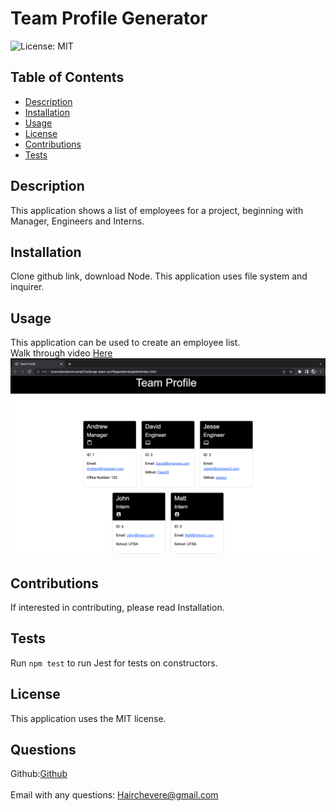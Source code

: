 <h1 class="center">Team Profile Generator</h1>

  ![License: MIT](https://img.shields.io/badge/License-MIT-yellow.svg)<br />

  ## Table of Contents
  - [Description](#description)
  - [Installation](#installation)
  - [Usage](#usage)
  - [License](#license)
  - [Contributions](#contributions)
  - [Tests](#tests)

## Description
  This application shows a list of employees for a project, beginning with Manager, Engineers and Interns.<br />

  ## Installation
  Clone github link, download Node. This application uses file system and inquirer.<br />

  ## Usage
  This application can be used to create an employee list.<br />
  Walk through video [Here](https://drive.google.com/file/d/1Ph08uufsLTaDoeO4R-2CtQcSqN2y9Oj5/view?usp=share_link)<br />
  ![screenshot](https://github.com/LuisChevere/team-profile-gen/blob/main/src/images/Team%20List.png?raw=true)<br />

  ## Contributions
  If interested in contributing, please read Installation.<br />

  ## Tests
 Run `npm test` to run Jest for tests on constructors.<br />
  
  ## License
  This application uses the MIT license.<br />


  ## Questions
  Github:[Github](https://github.com/LuisChevere)<br />
  <br />
  Email with any questions: Hairchevere@gmail.com

